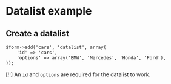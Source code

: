 # Datalist example

## Create a datalist

	$form->add('cars', 'datalist', array(
		'id' => 'cars',
		'options' => array('BMW', 'Mercedes', 'Honda', 'Ford'),
	));

[!!] An `id` and `options` are required for the datalist to work.